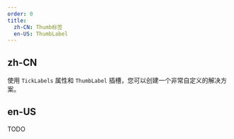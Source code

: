 ```yaml
---
order: 0
title:
  zh-CN: Thumb标签
  en-US: ThumbLabel
---
```


## zh-CN

使用 `TickLabels` 属性和 `ThumbLabel` 插槽，您可以创建一个非常自定义的解决方案。

## en-US

TODO
